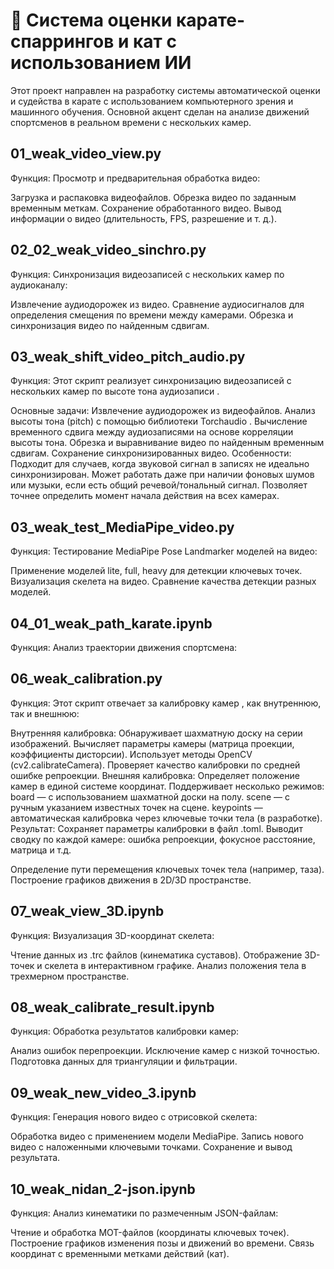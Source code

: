 # 🥋 Система оценки карате-спаррингов и кат с использованием ИИ
Этот проект направлен на разработку системы автоматической оценки и судейства в карате с использованием компьютерного зрения и машинного обучения. Основной акцент сделан на анализе движений спортсменов в реальном времени с нескольких камер.

## 01_weak_video_view.py
Функция:
Просмотр и предварительная обработка видео:

Загрузка и распаковка видеофайлов.
Обрезка видео по заданным временным меткам.
Сохранение обработанного видео.
Вывод информации о видео (длительность, FPS, разрешение и т. д.).
## 02_02_weak_video_sinсhro.py
Функция:
Синхронизация видеозаписей с нескольких камер по аудиоканалу:

Извлечение аудиодорожек из видео.
Сравнение аудиосигналов для определения смещения по времени между камерами.
Обрезка и синхронизация видео по найденным сдвигам.
## 03_weak_shift_video_pitch_audio.py
Функция:
Этот скрипт реализует синхронизацию видеозаписей с нескольких камер по высоте тона аудиозаписи .

Основные задачи:
Извлечение аудиодорожек из видеофайлов.
Анализ высоты тона (pitch) с помощью библиотеки Torchaudio .
Вычисление временного сдвига между аудиозаписями на основе корреляции высоты тона.
Обрезка и выравнивание видео по найденным временным сдвигам.
Сохранение синхронизированных видео.
Особенности:
Подходит для случаев, когда звуковой сигнал в записях не идеально синхронизирован.
Может работать даже при наличии фоновых шумов или музыки, если есть общий речевой/тональный сигнал.
Позволяет точнее определить момент начала действия на всех камерах.

## 03_weak_test_MediaPipe_video.py
Функция:
Тестирование MediaPipe Pose Landmarker моделей на видео:

Применение моделей lite, full, heavy для детекции ключевых точек.
Визуализация скелета на видео.
Сравнение качества детекции разных моделей.
## 04_01_weak_path_karate.ipynb
Функция:
Анализ траектории движения спортсмена:

## 06_weak_calibration.py
Функция:
Этот скрипт отвечает за калибровку камер , как внутреннюю, так и внешнюю:

Внутренняя калибровка:
Обнаруживает шахматную доску на серии изображений.
Вычисляет параметры камеры (матрица проекции, коэффициенты дисторсии).
Использует методы OpenCV (cv2.calibrateCamera).
Проверяет качество калибровки по средней ошибке репроекции.
Внешняя калибровка:
Определяет положение камер в единой системе координат.
Поддерживает несколько режимов:
board — с использованием шахматной доски на полу.
scene — с ручным указанием известных точек на сцене.
keypoints — автоматическая калибровка через ключевые точки тела (в разработке).
Результат:
Сохраняет параметры калибровки в файл .toml.
Выводит сводку по каждой камере: ошибка репроекции, фокусное расстояние, матрица и т.д.

Определение пути перемещения ключевых точек тела (например, таза).
Построение графиков движения в 2D/3D пространстве.
## 07_weak_view_3D.ipynb
Функция:
Визуализация 3D-координат скелета:

Чтение данных из .trc файлов (кинематика суставов).
Отображение 3D-точек и скелета в интерактивном графике.
Анализ положения тела в трехмерном пространстве.
## 08_weak_calibrate_result.ipynb
Функция:
Обработка результатов калибровки камер:

Анализ ошибок перепроекции.
Исключение камер с низкой точностью.
Подготовка данных для триангуляции и фильтрации.
## 09_weak_new_video_3.ipynb
Функция:
Генерация нового видео с отрисовкой скелета:

Обработка видео с применением модели MediaPipe.
Запись нового видео с наложенными ключевыми точками.
Сохранение и вывод результата.
## 10_weak_nidan_2-json.ipynb
Функция:
Анализ кинематики по размеченным JSON-файлам:

Чтение и обработка MOT-файлов (координаты ключевых точек).
Построение графиков изменения позы и движений во времени.
Связь координат с временными метками действий (кат).

